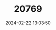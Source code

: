 ---
title: "20769"
category: "Stenotrema pilsbryi"
draft: false
date: 2024-02-22 13:03:50
languages:
  English: ["Pilsbry's Narrow-apertured Land Snail"]
---